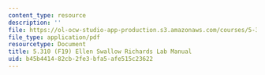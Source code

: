 ```yaml
---
content_type: resource
description: ''
file: https://ol-ocw-studio-app-production.s3.amazonaws.com/courses/5-310-laboratory-chemistry-fall-2019/b45b441482cb2fe3bfa5afe515c23622_MIT5_310F19_Lab2.pdf
file_type: application/pdf
resourcetype: Document
title: 5.310 (F19) Ellen Swallow Richards Lab Manual
uid: b45b4414-82cb-2fe3-bfa5-afe515c23622
---
```

